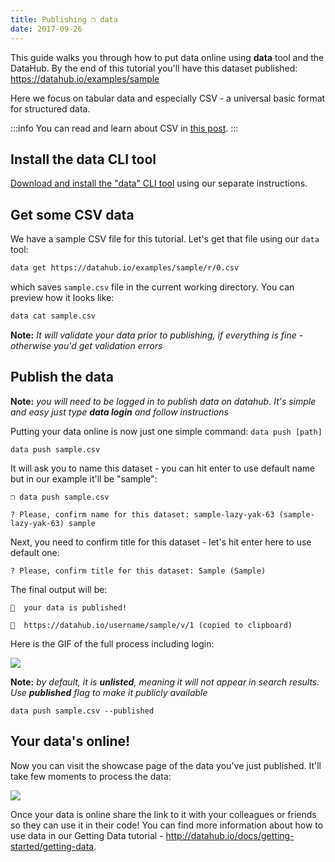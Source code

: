 ```yaml
---
title: Publishing ❒ data
date: 2017-09-26
---
```


This guide walks you through how to put data online using **data** tool and the DataHub. By the end of this tutorial you'll have this dataset published: https://datahub.io/examples/sample

Here we focus on tabular data and especially CSV - a universal basic format for structured data.

:::info
You can read and learn about CSV in [this post](/docs/data-packages/csv).
:::

## Install the data CLI tool

[Download and install the "data" CLI tool](/docs/getting-started/installing-data) using our separate instructions.

## Get some CSV data

We have a sample CSV file for this tutorial. Let's get that file using our `data` tool:

```bash
data get https://datahub.io/examples/sample/r/0.csv
```

which saves `sample.csv` file in the current working directory. You can preview how it looks like:

```bash
data cat sample.csv
```

**Note:** *It will validate your data prior to  publishing, if everything is fine - otherwise you'd get validation errors*

## Publish the data

**Note:** *you will need to be logged in to publish data on datahub. It's simple and easy just type **data login** and follow instructions*

Putting your data online is now just one simple command: `data push [path]`

```
data push sample.csv
```

It will ask you to name this dataset - you can hit enter to use default name but in our example it'll be "sample":

```cli-output
❒ data push sample.csv

? Please, confirm name for this dataset: sample-lazy-yak-63 (sample-lazy-yak-63) sample
```

Next, you need to confirm title for this dataset - let's hit enter here to use default one:

```cli-output
? Please, confirm title for this dataset: Sample (Sample)
```

The final output will be:

```cli-output
🙌  your data is published!

🔗  https://datahub.io/username/sample/v/1 (copied to clipboard)
```

Here is the GIF of the full process including login:

![](https://raw.githubusercontent.com/datahq/datahub-content/master/assets/img/push-full.gif)

**Note:** *by default, it is **unlisted**, meaning it will not appear in search results. Use **published** flag to make it publicly available*

```
data push sample.csv --published
```

## Your data's online!

Now you can visit the showcase page of the data you've just published. It'll take few moments to process the data:

![](https://raw.githubusercontent.com/datahq/datahub-content/master/assets/img/processing.gif)

Once your data is online share the link to it with your colleagues or friends so they can use it in their code! You can find more information about how to use data in our Getting Data tutorial - http://datahub.io/docs/getting-started/getting-data.

